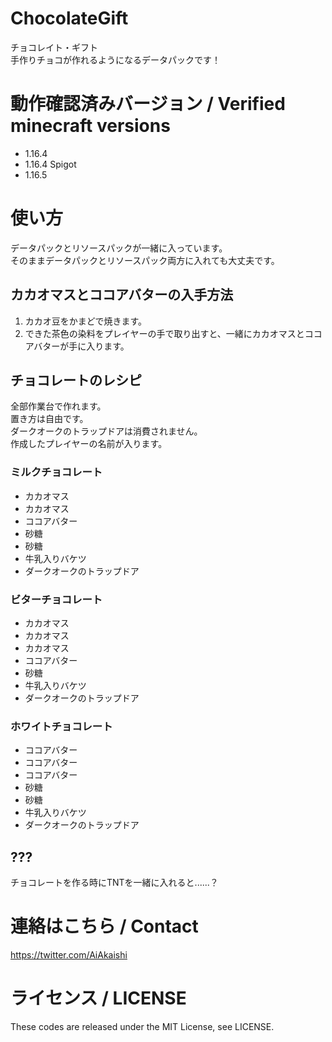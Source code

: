 # ChocolateGift

チョコレイト・ギフト  
手作りチョコが作れるようになるデータパックです！

# 動作確認済みバージョン / Verified minecraft versions

- 1.16.4
- 1.16.4 Spigot
- 1.16.5

# 使い方

データパックとリソースパックが一緒に入っています。  
そのままデータパックとリソースパック両方に入れても大丈夫です。

## カカオマスとココアバターの入手方法

1. カカオ豆をかまどで焼きます。
2. できた茶色の染料をプレイヤーの手で取り出すと、一緒にカカオマスとココアバターが手に入ります。

## チョコレートのレシピ

全部作業台で作れます。  
置き方は自由です。  
ダークオークのトラップドアは消費されません。  
作成したプレイヤーの名前が入ります。

### ミルクチョコレート

- カカオマス
- カカオマス
- ココアバター
- 砂糖
- 砂糖
- 牛乳入りバケツ
- ダークオークのトラップドア

### ビターチョコレート

- カカオマス
- カカオマス
- カカオマス
- ココアバター
- 砂糖
- 牛乳入りバケツ
- ダークオークのトラップドア

### ホワイトチョコレート

- ココアバター
- ココアバター
- ココアバター
- 砂糖
- 砂糖
- 牛乳入りバケツ
- ダークオークのトラップドア

## ???

チョコレートを作る時にTNTを一緒に入れると......？

# 連絡はこちら / Contact

https://twitter.com/AiAkaishi

# ライセンス / LICENSE

These codes are released under the MIT License, see LICENSE.
